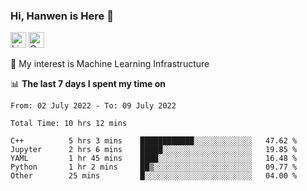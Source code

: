 ### Hi, Hanwen is Here 👋
<p>
	<a href="https://www.linkedin.com/in/liu-hanwen/"><img src="https://img.shields.io/badge/@hanwen-0A66C2?style=flat&logo=LinkedIn&logoColor=white" alt="Linkedin"  height="25px"/></a> 
	<a href="https://scholar.google.com/citations?user=HDF0su0AAAAJ"><img src="https://img.shields.io/badge/scholar-4385FE.svg?&style=plastic&logo=google-scholar&logoColor=white" alt="Google Scholar" height="25px"> </a>
</p>
🌱 My interest is Machine Learning Infrastructure

📊 **The last 7 days I spent my time on** 
<!--START_SECTION:waka-->

```text
From: 02 July 2022 - To: 09 July 2022

Total Time: 10 hrs 12 mins

C++          5 hrs 3 mins    ████████████░░░░░░░░░░░░░   47.62 %
Jupyter      2 hrs 6 mins    █████░░░░░░░░░░░░░░░░░░░░   19.85 %
YAML         1 hr 45 mins    ████░░░░░░░░░░░░░░░░░░░░░   16.48 %
Python       1 hr 2 mins     ██▒░░░░░░░░░░░░░░░░░░░░░░   09.77 %
Other        25 mins         █░░░░░░░░░░░░░░░░░░░░░░░░   04.00 %
```

<!--END_SECTION:waka-->


<!--
**david990917/david990917** is a ✨ _special_ ✨ repository because its `README.md` (this file) appears on your GitHub profile.

Here are some ideas to get you started:

- 🔭 I’m currently working on ...
- 🌱 I’m currently learning ...
- 👯 I’m looking to collaborate on ...
- 🤔 I’m looking for help with ...
- 💬 Ask me about ...
- 📫 How to reach me: ...
- 😄 Pronouns: ...
- ⚡ Fun fact: ...
-->
